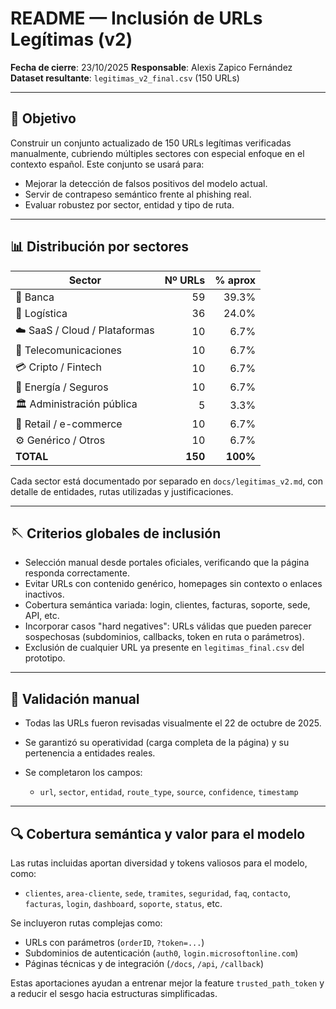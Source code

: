 # README — Inclusión de URLs Legítimas (v2)

**Fecha de cierre**: 23/10/2025
**Responsable**: Alexis Zapico Fernández
**Dataset resultante**: `legitimas_v2_final.csv` (150 URLs)

---

## 🌟 Objetivo

Construir un conjunto actualizado de 150 URLs legítimas verificadas manualmente, cubriendo múltiples sectores con especial enfoque en el contexto español. Este conjunto se usará para:

* Mejorar la detección de falsos positivos del modelo actual.
* Servir de contrapeso semántico frente al phishing real.
* Evaluar robustez por sector, entidad y tipo de ruta.

---

## 📊 Distribución por sectores

| Sector                        | Nº URLs |  % aprox |
| ----------------------------- | ------: | -------: |
| 🏦 Banca                      |      59 |    39.3% |
| 🚚 Logística                  |      36 |    24.0% |
| ☁️ SaaS / Cloud / Plataformas |      10 |     6.7% |
| 📱 Telecomunicaciones         |      10 |     6.7% |
| 💳 Cripto / Fintech           |      10 |     6.7% |
| 🔌 Energía / Seguros          |      10 |     6.7% |
| 🏛️ Administración pública    |       5 |     3.3% |
| 🛒 Retail / e-commerce        |      10 |     6.7% |
| ⚙️ Genérico / Otros           |      10 |     6.7% |
| **TOTAL**                     | **150** | **100%** |

Cada sector está documentado por separado en `docs/legitimas_v2.md`, con detalle de entidades, rutas utilizadas y justificaciones.

---

## 🪡 Criterios globales de inclusión

* Selección manual desde portales oficiales, verificando que la página responda correctamente.
* Evitar URLs con contenido genérico, homepages sin contexto o enlaces inactivos.
* Cobertura semántica variada: login, clientes, facturas, soporte, sede, API, etc.
* Incorporar casos "hard negatives": URLs válidas que pueden parecer sospechosas (subdominios, callbacks, token en ruta o parámetros).
* Exclusión de cualquier URL ya presente en `legitimas_final.csv` del prototipo.

---

## 🔹 Validación manual

* Todas las URLs fueron revisadas visualmente el 22 de octubre de 2025.
* Se garantizó su operatividad (carga completa de la página) y su pertenencia a entidades reales.
* Se completaron los campos:

  * `url`, `sector`, `entidad`, `route_type`, `source`, `confidence`, `timestamp`

---

## 🔍 Cobertura semántica y valor para el modelo

Las rutas incluidas aportan diversidad y tokens valiosos para el modelo, como:

* `clientes`, `area-cliente`, `sede`, `tramites`, `seguridad`, `faq`, `contacto`, `facturas`, `login`, `dashboard`, `soporte`, `status`, etc.

Se incluyeron rutas complejas como:

* URLs con parámetros (`orderID`, `?token=...`)
* Subdominios de autenticación (`auth0`, `login.microsoftonline.com`)
* Páginas técnicas y de integración (`/docs`, `/api`, `/callback`)

Estas aportaciones ayudan a entrenar mejor la feature `trusted_path_token` y a reducir el sesgo hacia estructuras simplificadas.

